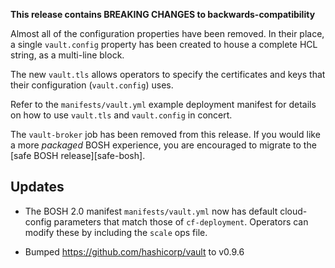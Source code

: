 **This release contains BREAKING CHANGES to
backwards-compatibility**

Almost all of the configuration properties have been removed.
In their place, a single `vault.config` property has been
created to house a complete HCL string, as a multi-line block.

The new `vault.tls` allows operators to specify the certificates
and keys that their configuration (`vault.config`) uses.

Refer to the `manifests/vault.yml` example deployment manifest for
details on how to use `vault.tls` and `vault.config` in concert.

The `vault-broker` job has been removed from this release.  If you
would like a more _packaged_ BOSH experience, you are encouraged
to migrate to the [safe BOSH release][safe-bosh].

## Updates

- The BOSH 2.0 manifest `manifests/vault.yml` now has default
  cloud-config parameters that match those of `cf-deployment`.
  Operators can modify these by including the `scale` ops file.

- Bumped https://github.com/hashicorp/vault to v0.9.6

